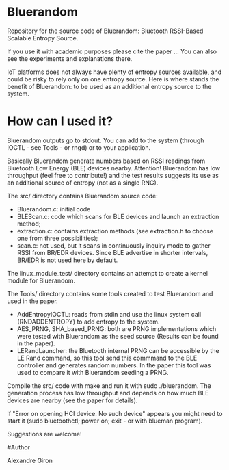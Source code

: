 # Bluerandom

Repository for the source code of Bluerandom: Bluetooth RSSI-Based Scalable Entropy Source.

If you use it with academic purposes please cite the paper ... You can also see the experiments and explanations there.


IoT platforms does not always have plenty of entropy sources available, and could be risky to rely only on one entropy source. Here is where stands the benefit of Bluerandom: to be used as an additional entropy source to the system.

# How can I used it?

Bluerandom outputs go to stdout. You can add to the system (through IOCTL - see Tools - or rngd) or to your application.

Basically Bluerandom generate numbers based on RSSI readings from Bluetooth Low Energy (BLE) devices nearby. Attention! Bluerandom has low throughput (feel free to contribute!) and the test results suggests its use as an additional source of entropy (not as a single RNG).

The src/ directory contains Bluerandom source code:
- Bluerandom.c: initial code
- BLEScan.c: code which scans for BLE devices and launch an extraction method;
- extraction.c: contains extraction methods (see extraction.h to choose one from three possibilities);
- scan.c: not used, but it scans in continuously inquiry mode to gather RSSI from BR/EDR devices. Since BLE advertise in shorter intervals, BR/EDR is not used here by default. 

The linux_module_test/ directory contains an attempt to create a kernel module for Bluerandom. 

The Tools/ directory contains some tools created to test Bluerandom and used in the paper.
- AddEntropyIOCTL: reads from stdin and use the linux system call (RNDADDENTROPY) to add entropy to the system.
- AES_PRNG, SHA_based_PRNG: both are PRNG implementations which were tested with Bluerandom as the seed source (Results can be found in the paper).
- LERandLauncher: the Bluetooth internal PRNG can be accessible by the LE Rand command, so this tool send this commmand to the BLE controller and generates random numbers. In the paper this tool was used to compare it with Bluerandom seeding a PRNG.


Compile the src/ code with make and run it with sudo ./bluerandom. The generation process has low throughput and depends on how much BLE devices are nearby (see the paper for details).

if "Error on opening HCI device. No such device" appears you might need to start it (sudo bluetoothctl; power on; exit - or with blueman program).


Suggestions are welcome!


#Author

Alexandre Giron
